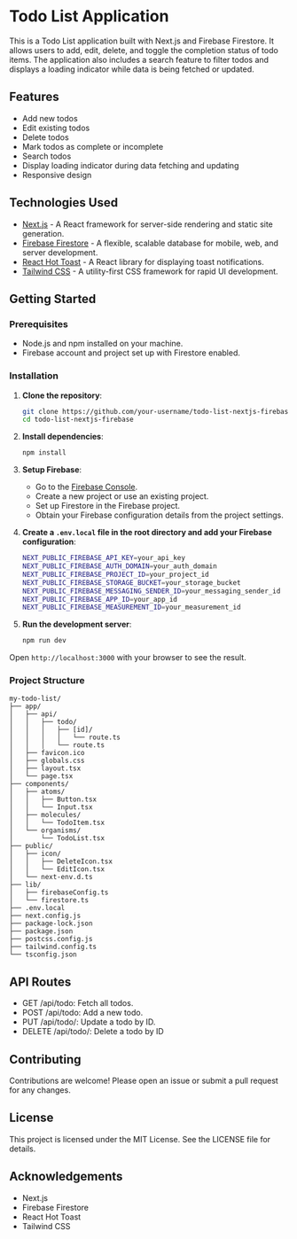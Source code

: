 # Todo List Application

This is a Todo List application built with Next.js and Firebase Firestore. It allows users to add, edit, delete, and toggle the completion status of todo items. The application also includes a search feature to filter todos and displays a loading indicator while data is being fetched or updated.

## Features

- Add new todos
- Edit existing todos
- Delete todos
- Mark todos as complete or incomplete
- Search todos
- Display loading indicator during data fetching and updating
- Responsive design

## Technologies Used

- [Next.js](https://nextjs.org/) - A React framework for server-side rendering and static site generation.
- [Firebase Firestore](https://firebase.google.com/docs/firestore) - A flexible, scalable database for mobile, web, and server development.
- [React Hot Toast](https://react-hot-toast.com/) - A React library for displaying toast notifications.
- [Tailwind CSS](https://tailwindcss.com/) - A utility-first CSS framework for rapid UI development.

## Getting Started

### Prerequisites

- Node.js and npm installed on your machine.
- Firebase account and project set up with Firestore enabled.

### Installation

1. **Clone the repository**:

   ```bash
   git clone https://github.com/your-username/todo-list-nextjs-firebase.git
   cd todo-list-nextjs-firebase
   ```

2. **Install dependencies**:

   ```bash
   npm install
   ```

3. **Setup Firebase**:

   - Go to the [Firebase Console](https://console.firebase.google.com/).
   - Create a new project or use an existing project.
   - Set up Firestore in the Firebase project.
   - Obtain your Firebase configuration details from the project settings.

4. **Create a `.env.local` file in the root directory and add your Firebase configuration**:

   ```bash
   NEXT_PUBLIC_FIREBASE_API_KEY=your_api_key
   NEXT_PUBLIC_FIREBASE_AUTH_DOMAIN=your_auth_domain
   NEXT_PUBLIC_FIREBASE_PROJECT_ID=your_project_id
   NEXT_PUBLIC_FIREBASE_STORAGE_BUCKET=your_storage_bucket
   NEXT_PUBLIC_FIREBASE_MESSAGING_SENDER_ID=your_messaging_sender_id
   NEXT_PUBLIC_FIREBASE_APP_ID=your_app_id
   NEXT_PUBLIC_FIREBASE_MEASUREMENT_ID=your_measurement_id
   ```

5. **Run the development server**:

   ```bash
   npm run dev
   ```

Open `http://localhost:3000` with your browser to see the result.

### Project Structure

```plaintext
my-todo-list/
├── app/
│   ├── api/
│   │   ├── todo/
│   │   │   ├── [id]/
│   │   │   │   └── route.ts
│   │   │   └── route.ts
│   ├── favicon.ico
│   ├── globals.css
│   ├── layout.tsx
│   └── page.tsx
├── components/
│   ├── atoms/
│   │   ├── Button.tsx
│   │   └── Input.tsx
│   ├── molecules/
│   │   └── TodoItem.tsx
│   └── organisms/
│       └── TodoList.tsx
├── public/
│   ├── icon/
│   │   ├── DeleteIcon.tsx
│   │   └── EditIcon.tsx
│   └── next-env.d.ts
├── lib/
│   ├── firebaseConfig.ts
│   └── firestore.ts
├── .env.local
├── next.config.js
├── package-lock.json
├── package.json
├── postcss.config.js
├── tailwind.config.ts
└── tsconfig.json
```

## API Routes

- GET /api/todo: Fetch all todos.
- POST /api/todo: Add a new todo.
- PUT /api/todo/: Update a todo by ID.
- DELETE /api/todo/: Delete a todo by ID

## Contributing

Contributions are welcome! Please open an issue or submit a pull request for any changes.

## License

This project is licensed under the MIT License. See the LICENSE file for details.

## Acknowledgements

- Next.js
- Firebase Firestore
- React Hot Toast
- Tailwind CSS
